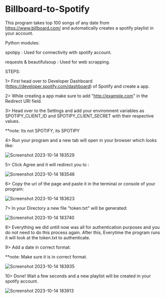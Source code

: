 # Billboard-to-Spotify

This program takes top 100 songs of any date from https://www.billboard.com/ and automatically creates a spotify playlist in your account.

Python modules: 

spotipy : Used for connectivity with spotify account.

requests & beautifulsoup : Used for web scrapping.

STEPS:

1> First head over to Developer Dashboard (https://developer.spotify.com/dashboard) of Spotify and create a app.

2> While creating a app make sure to add "http://example.com" in the Redirect URI field.

3> Head over to the Settings and add your environment variables as SPOTIPY_CLIENT_ID and SPOTIPY_CLIENT_SECRET with their respective values.

   **note: Its not SPOTIFY, its SPOTIPY
   
4> Run your program and a new tab will open in your browser which looks like:

![Screenshot 2023-10-14 183529](https://github.com/rishichop/Billboard-to-Spotify/assets/84148892/cfa83918-9786-473e-8af2-9958c992ddbb)


5> Click Agree and it will redirect you to :

![Screenshot 2023-10-14 183546](https://github.com/rishichop/Billboard-to-Spotify/assets/84148892/a6fc8cdb-19fa-4640-80d4-534abda7b137)


6> Copy the url of the page and paste it in the terminal or console of your program:

![Screenshot 2023-10-14 183623](https://github.com/rishichop/Billboard-to-Spotify/assets/84148892/1d7b864a-1607-48b3-b7e3-a4f4af4c6468)


7> In your Directory a new file "token.txt" will be generated:

![Screenshot 2023-10-14 183740](https://github.com/rishichop/Billboard-to-Spotify/assets/84148892/bb7a0d4b-030c-4fc0-ab1d-7dc354061fd8)


8> Everything we did untill now was all for authentication purposes and you do not need to do this process again. After this, Everytime the program runs it will look at the token.txt to authenticate.

9> Add a date in correct format:

   **note: Make sure it is in correct format.
   
![Screenshot 2023-10-14 183935](https://github.com/rishichop/Billboard-to-Spotify/assets/84148892/ecb91d2c-61cf-49e0-b8aa-353394132ac5)


10> Done! Wait a few seconds and a new playlist will be created in your spotify account.

![Screenshot 2023-10-14 183913](https://github.com/rishichop/Billboard-to-Spotify/assets/84148892/4c7832db-ade1-448d-9f59-e5558a9bc353)
